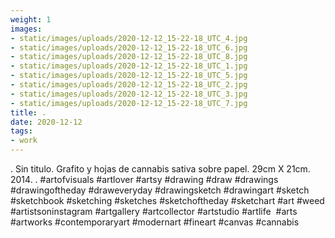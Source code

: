 ```yaml
---
weight: 1
images:
- static/images/uploads/2020-12-12_15-22-18_UTC_4.jpg
- static/images/uploads/2020-12-12_15-22-18_UTC_6.jpg
- static/images/uploads/2020-12-12_15-22-18_UTC_8.jpg
- static/images/uploads/2020-12-12_15-22-18_UTC_1.jpg
- static/images/uploads/2020-12-12_15-22-18_UTC_5.jpg
- static/images/uploads/2020-12-12_15-22-18_UTC_2.jpg
- static/images/uploads/2020-12-12_15-22-18_UTC_3.jpg
- static/images/uploads/2020-12-12_15-22-18_UTC_7.jpg
title: .
date: 2020-12-12
tags:
- work
---
```


.
Sin titulo.
Grafito y hojas de cannabis sativa sobre papel.
29cm X 21cm.
2014.
.
#artofvisuals #artlover #artsy #drawing #draw #drawings #drawingoftheday #draweveryday #drawingsketch #drawingart #sketch #sketchbook #sketching #sketches #sketchoftheday #sketchart #art #weed #artistsoninstagram #artgallery #artcollector #artstudio #artlife  #arts #artworks #contemporaryart #modernart #fineart #canvas #cannabis
